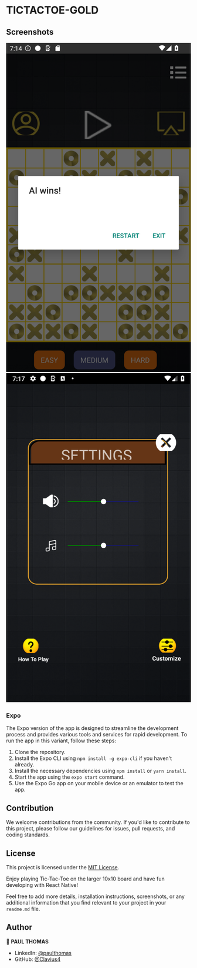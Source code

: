 # TICTACTOE-GOLD #

## Screenshots

<p float="center">
    <img src="https://github.com/Clavius4/TICTACTOE-GOLD-EXPO/blob/master/Screenshots/s4.png" width="800">
     <img src="https://github.com/Clavius4/TICTACTOE-GOLD-EXPO/blob/master/Screenshots/s5.png" width="800">
</p>


### Expo

The Expo version of the app is designed to streamline the development process and provides various tools and services for rapid development. To run the app in this variant, follow these steps:

1. Clone the repository.
2. Install the Expo CLI using `npm install -g expo-cli` if you haven't already.
3. Install the necessary dependencies using `npm install` or `yarn install`.
4. Start the app using the `expo start` command.
5. Use the Expo Go app on your mobile device or an emulator to test the app.

## Contribution

We welcome contributions from the community. If you'd like to contribute to this project, please follow our guidelines for issues, pull requests, and coding standards.

## License

This project is licensed under the [MIT License](LICENSE.md).

Enjoy playing Tic-Tac-Toe on the larger 10x10 board and have fun developing with React Native!

Feel free to add more details, installation instructions, screenshots, or any additional information that you find relevant to your project in your `readme.md` file.

## Author

👤 **PAUL THOMAS**

* LinkedIn: [@paulthomas](https://www.linkedin.com/in/paulthomas)
* GitHub: [@Clavius4](https://github.com/Clavius4)
